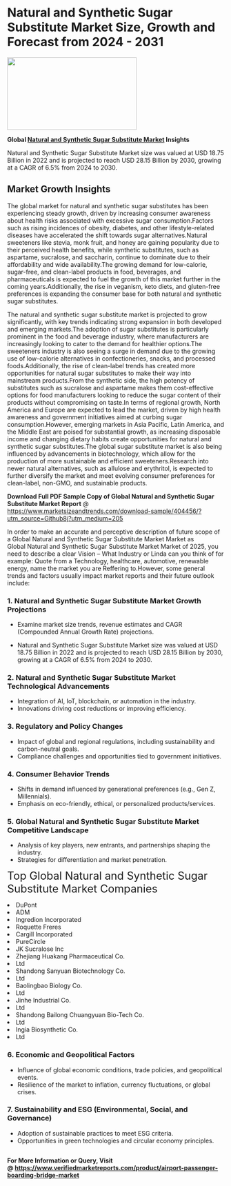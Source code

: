 <H1>Natural and Synthetic Sugar Substitute Market Size, Growth and Forecast from 2024 - 2031</H1><img class="aligncenter size-medium wp-image-584254" src="https://thirdeyenews.in/wp-content/uploads/2024/09/Global-Market-Research-300x168.jpeg" alt="" width="300" height="168" /><p><strong>Global&nbsp;<a href="https://www.marketsizeandtrends.com/download-sample/404456/?utm_source=Github8j?utm_medium=205">Natural and Synthetic Sugar Substitute Market</a> Insights</strong></p><p>Natural and Synthetic Sugar Substitute Market size was valued at USD 18.75 Billion in 2022 and is projected to reach USD 28.15 Billion by 2030, growing at a CAGR of 6.5% from 2024 to 2030.</p><p><h2>Market Growth Insights</h2> <p>The global market for natural and synthetic sugar substitutes has been experiencing steady growth, driven by increasing consumer awareness about health risks associated with excessive sugar consumption.Factors such as rising incidences of obesity, diabetes, and other lifestyle-related diseases have accelerated the shift towards sugar alternatives.Natural sweeteners like stevia, monk fruit, and honey are gaining popularity due to their perceived health benefits, while synthetic substitutes, such as aspartame, sucralose, and saccharin, continue to dominate due to their affordability and wide availability.The growing demand for low-calorie, sugar-free, and clean-label products in food, beverages, and pharmaceuticals is expected to fuel the growth of this market further in the coming years.Additionally, the rise in veganism, keto diets, and gluten-free preferences is expanding the consumer base for both natural and synthetic sugar substitutes.</p> <p>The natural and synthetic sugar substitute market is projected to grow significantly, with key trends indicating strong expansion in both developed and emerging markets.The adoption of sugar substitutes is particularly prominent in the food and beverage industry, where manufacturers are increasingly looking to cater to the demand for healthier options.The sweeteners industry is also seeing a surge in demand due to the growing use of low-calorie alternatives in confectioneries, snacks, and processed foods.Additionally, the rise of clean-label trends has created more opportunities for natural sugar substitutes to make their way into mainstream products.From the synthetic side, the high potency of substitutes such as sucralose and aspartame makes them cost-effective options for food manufacturers looking to reduce the sugar content of their products without compromising on taste.In terms of regional growth, North America and Europe are expected to lead the market, driven by high health awareness and government initiatives aimed at curbing sugar consumption.However, emerging markets in Asia Pacific, Latin America, and the Middle East are poised for substantial growth, as increasing disposable income and changing dietary habits create opportunities for natural and synthetic sugar substitutes.The global sugar substitute market is also being influenced by advancements in biotechnology, which allow for the production of more sustainable and efficient sweeteners.Research into newer natural alternatives, such as allulose and erythritol, is expected to further diversify the market and meet evolving consumer preferences for clean-label, non-GMO, and sustainable products.<p><span class=""><strong>Download Full PDF Sample Copy of Global Natural and Synthetic Sugar Substitute Market Report</strong> @ <a href="https://www.marketsizeandtrends.com/download-sample/404456/?utm_source=Github8j?utm_medium=205" target="_blank">https://www.marketsizeandtrends.com/download-sample/404456/?utm_source=Github8j?utm_medium=205</a></span></p><p>In order to make an accurate and perceptive description of future scope of a Global&nbsp;Natural and Synthetic Sugar Substitute Market Market as Global&nbsp;Natural and Synthetic Sugar Substitute Market Market of 2025, you need to describe a clear Vision &ndash; What Industry or Linda can you think of for example: Quote from a Technology, healthcare, automotive, renewable energy, name the market you are Reffering to.However, some general trends and factors usually impact market reports and their future outlook include:</p><h3>1.&nbsp;<strong>Natural and Synthetic Sugar Substitute Market Growth Projections</strong></h3><ul><li>Examine market size trends, revenue estimates and CAGR (Compounded Annual Growth Rate) projections.</li><li><p>Natural and Synthetic Sugar Substitute Market size was valued at USD 18.75 Billion in 2022 and is projected to reach USD 28.15 Billion by 2030, growing at a CAGR of 6.5% from 2024 to 2030.</p></li></ul><h3>2.&nbsp;<strong>Natural and Synthetic Sugar Substitute Market Technological Advancements</strong></h3><ul><li>Integration of AI, IoT, blockchain, or automation in the industry.</li><li>Innovations driving cost reductions or improving efficiency.</li></ul><h3>3.&nbsp;<strong>Regulatory and Policy Changes</strong></h3><ul><li>Impact of global and regional regulations, including sustainability and carbon-neutral goals.</li><li>Compliance challenges and opportunities tied to government initiatives.</li></ul><h3>4.&nbsp;<strong>Consumer Behavior Trends</strong></h3><ul><li>Shifts in demand influenced by generational preferences (e.g., Gen Z, Millennials).</li><li>Emphasis on eco-friendly, ethical, or personalized products/services.</li></ul><h3>5.&nbsp;<strong>Global Natural and Synthetic Sugar Substitute Market Competitive Landscape</strong></h3><ul><li>Analysis of key players, new entrants, and partnerships shaping the industry.</li><li>Strategies for differentiation and market penetration.</li></ul><p data-pm-slice="1 1 []"><span style="color: inherit; font-family: inherit; font-size: 25px;">Top Global Natural and Synthetic Sugar Substitute Market Companies</span></p><div class="" data-test-id=""><p><li>DuPont</li><li> ADM</li><li> Ingredion Incorporated</li><li> Roquette Freres</li><li> Cargill Incorporated</li><li> PureCircle</li><li> JK Sucralose Inc</li><li> Zhejiang Huakang Pharmaceutical Co.</li><li>Ltd</li><li> Shandong Sanyuan Biotechnology Co.</li><li>Ltd</li><li> Baolingbao Biology Co.</li><li>Ltd</li><li> Jinhe Industrial Co.</li><li>Ltd</li><li> Shandong Bailong Chuangyuan Bio-Tech Co.</li><li> Ltd</li><li> Ingia Biosynthetic Co.</li><li> Ltd</li></p></div><h3>6.&nbsp;<strong>Economic and Geopolitical Factors</strong></h3><ul><li>Influence of global economic conditions, trade policies, and geopolitical events.</li><li>Resilience of the market to inflation, currency fluctuations, or global crises.</li></ul><h3>7.&nbsp;<strong>Sustainability and ESG (Environmental, Social, and Governance)</strong></h3><ul><li>Adoption of sustainable practices to meet ESG criteria.</li><li>Opportunities in green technologies and circular economy principles.</li></ul><h2><strong style="font-size: 14px;">For More Information or Query, Visit @&nbsp;</strong><a style="background-color: #ffffff; font-size: 14px;" href="https://www.marketsizeandtrends.com/report/natural-and-synthetic-sugar-substitute-market/" target="_blank">https://www.verifiedmarketreports.com/product/airport-passenger-boarding-bridge-market</a></h2>